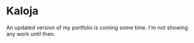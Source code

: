 # Kaloja

An updated version of my portfolio is coming some time. I'm not showing any work until then.
